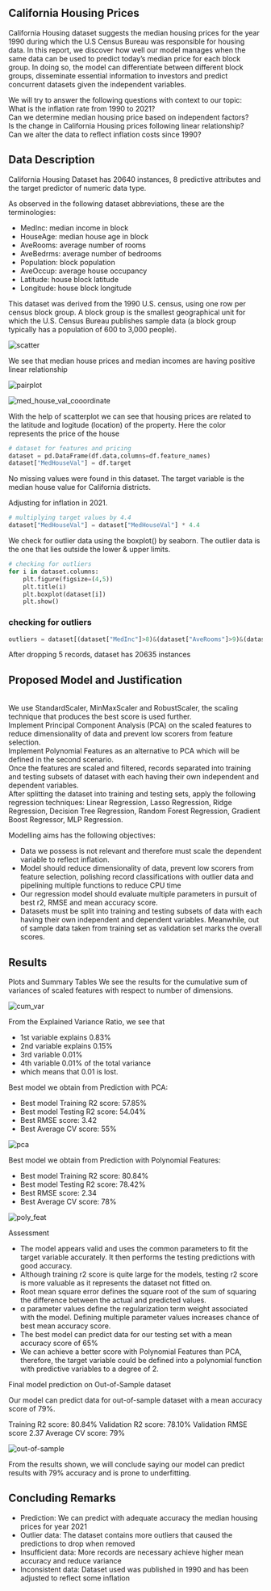 ## California Housing Prices

California Housing dataset suggests the median housing prices for the year 1990 during which the U.S Census Bureau was responsible for housing data. In this report, we discover how well our model manages when the same data can be used to predict today’s median price for each block group. In doing so, the model can differentiate between different block groups, disseminate essential information to investors and predict concurrent datasets given the independent variables.

We will try to answer the following questions with context to our topic:
<br />What is the inflation rate from 1990 to 2021?
<br />Can we determine median housing price based on independent factors?
<br />Is the change in California Housing prices following linear relationship?
<br />Can we alter the data to reflect inflation costs since 1990?
<br />

## Data Description

California Housing Dataset has 20640 instances, 8 predictive attributes and the target predictor of numeric data type.

As observed in the following dataset abbreviations, these are the terminologies:
<ul>
<li>MedInc: median income in block</li>
<li>HouseAge: median house age in block</li>
<li>AveRooms: average number of rooms</li>
<li>AveBedrms: average number of bedrooms</li>
<li>Population: block population</li>
<li>AveOccup: average house occupancy</li>
<li>Latitude: house block latitude</li>
<li>Longitude: house block longitude</li>
</ul>

This dataset was derived from the 1990 U.S. census, using one row per census
block group. A block group is the smallest geographical unit for which the U.S.
Census Bureau publishes sample data (a block group typically has a population
of 600 to 3,000 people).

![scatter](https://github.com/rodrickmascarenhas/california-real-estate/assets/30309234/699b436a-9dac-47c5-9cb6-0057eabb739b)

We see that median house prices and  median incomes are having positive linear relationship

![pairplot](https://github.com/rodrickmascarenhas/california-real-estate/assets/30309234/e4fbe427-ccf0-4bf4-add8-d648575e46a5)

![med_house_val_cooordinate](https://user-images.githubusercontent.com/30309234/185982814-550ad1cb-5a4d-4278-a598-f5101bfe62da.png)

With the help of scatterplot we can see that housing prices are related to the latitude and logitude (location) of the property. Here the color represents the price of the house

```python
# dataset for features and pricing
dataset = pd.DataFrame(df.data,columns=df.feature_names)
dataset["MedHouseVal"] = df.target
```

No missing values were found in this dataset. The target variable is the median house value for California districts.

Adjusting for inflation in 2021.

```python
# multiplying target values by 4.4
dataset["MedHouseVal"] = dataset["MedHouseVal"] * 4.4
```

We check for outlier data using the boxplot() by seaborn. The outlier data is the one that lies outside the lower & upper limits.

```python
# checking for outliers
for i in dataset.columns:
    plt.figure(figsize=(4,5))
    plt.title(i)
    plt.boxplot(dataset[i])
    plt.show()
```

### checking for outliers

```python
outliers = dataset[(dataset["MedInc"]>8)&(dataset["AveRooms"]>9)&(dataset["AveBedrms"]>1.25)&(dataset["MedHouseVal"]>21)]
```
After dropping 5 records, dataset has 20635 instances

## Proposed Model and Justification

<br />	We use StandardScaler, MinMaxScaler and RobustScaler, the scaling technique that produces the best score is used further.
<br />	Implement Principal Component Analysis (PCA) on the scaled features to reduce dimensionality of data and prevent low scorers from feature selection. 
<br />	Implement Polynomial Features as an alternative to PCA which will be defined in the second scenario.
<br />	Once the features are scaled and filtered, records separated into training and testing subsets of dataset with each having their own independent and dependent  variables.
<br /> After splitting the dataset into training and testing sets, apply the following regression techniques: Linear Regression, Lasso Regression, Ridge Regression, Decision Tree Regression, Random Forest Regression, Gradient Boost Regressor, MLP Regression.

Modelling aims has the following objectives:
<ul>
<li>Data we possess is not relevant and therefore must scale the dependent variable to reflect inflation.</li>
<li>Model should reduce dimensionality of data, prevent low scorers from feature selection, polishing record classifications with outlier data and pipelining multiple functions to reduce CPU time</li>
<li>Our regression model should evaluate multiple parameters in pursuit of best r2, RMSE and mean accuracy score.</li>
<li>Datasets must be split into training and testing subsets of data with each having their own independent and dependent variables. Meanwhile, out of sample data taken from training set as validation set marks the overall scores.</li>
</ul>

## Results

Plots and Summary Tables
We see the results for the cumulative sum of variances of scaled features with respect to number of dimensions.

![cum_var](https://user-images.githubusercontent.com/30309234/185987896-e6207200-2cae-41a5-90f0-9c8fc1a82d9d.png)

From the Explained Variance Ratio, we see that 
<ul>
<li>1st variable explains 0.83%</li>
<li>2nd variable explains 0.15%</li>
<li>3rd variable 0.01%</li>
<li>4th variable 0.01% of the total variance</li>
<li>which means that 0.01 is lost.</li>
</ul>

Best model we obtain from Prediction with PCA:
<ul>
<li>Best model Training R2 score: 57.85%</li>
<li>Best model Testing R2 score: 54.04%</li>
<li>Best RMSE score: 3.42</li>
<li>Best Average CV score: 55%</li>
</ul>

![pca](https://user-images.githubusercontent.com/30309234/185988071-6cb3f62f-e56c-4846-b1cc-bbe1a012dfaa.png)

Best model we obtain from Prediction with Polynomial Features:
<ul>
<li>Best model Training R2 score: 80.84%</li>
<li>Best model Testing R2 score: 78.42%</li>
<li>Best RMSE score: 2.34</li>
<li>Best Average CV score: 78%</li>
</ul>
 
![poly_feat](https://user-images.githubusercontent.com/30309234/185988050-b49e5e8f-9791-432c-bcc4-6725bf2cd9d5.png)

Assessment

-	The model appears valid and uses the common parameters to fit the target variable accurately. It then performs the testing predictions with good accuracy.
-	Although training r2 score is quite large for the models, testing r2 score is more valuable as it represents the dataset not fitted on.
-	Root mean square error defines the square root of the sum of squaring the difference between the actual and predicted values.
-	α parameter values define the regularization term weight associated with the model. Defining multiple parameter values increases chance of best mean accuracy score.
-	The best model can predict data for our testing set with a mean accuracy score of 65%
-	We can achieve a better score with Polynomial Features than PCA, therefore, the target variable could be defined into a polynomial function with predictive variables to a degree of 2.

Final model prediction on Out-of-Sample dataset

Our model can predict data for out-of-sample dataset with a mean accuracy score of 79%.

Training R2 score: 80.84%
Validation R2 score: 78.10%
Validation RMSE score 2.37
Average CV score: 79%

![out-of-sample](https://user-images.githubusercontent.com/30309234/185988106-2c864dcd-5d1a-4d2a-9486-3c9e3b4f8adc.png)

From the results shown, we will conclude saying our model can predict results with 79% accuracy and is prone to underfitting. 
 
## Concluding Remarks

-	Prediction: We can predict with adequate accuracy the median housing prices for year 2021
-	Outlier data: The dataset contains more outliers that caused the predictions to drop when removed
-	Insufficient data: More records are necessary achieve higher mean accuracy and reduce variance
-	Inconsistent data: Dataset used was published in 1990 and has been adjusted to reflect some inflation
